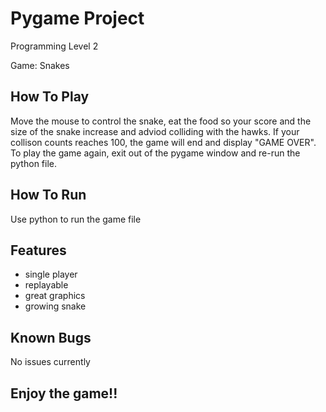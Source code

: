 #  Pygame Project 

Programming Level 2 

Game: Snakes 

## How To Play  

Move the mouse to control the snake, eat the food so your score and the size of the snake increase and adviod colliding with the hawks. If your collison counts reaches 100, the game will end and display "GAME OVER". To play the game again, exit out of the pygame window and re-run the python file. 

## How To Run 

Use python to run the game file 

## Features 

- single player 
- replayable 
- great graphics
- growing snake 

## Known Bugs 

No issues currently 

## Enjoy the game!! 